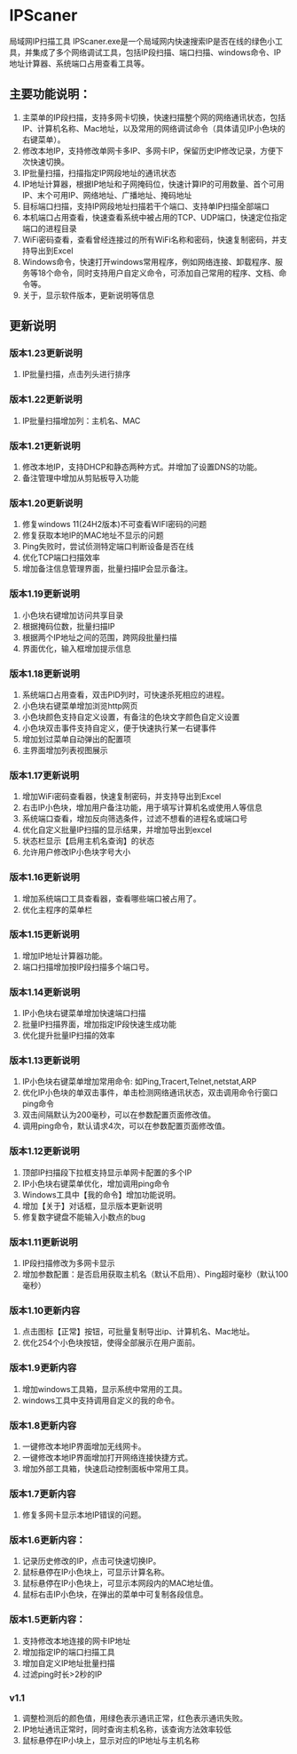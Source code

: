 # IPScaner
局域网IP扫描工具 IPScaner.exe是一个局域网内快速搜索IP是否在线的绿色小工具，并集成了多个网络调试工具，包括IP段扫描、端口扫描、windows命令、IP地址计算器、系统端口占用查看工具等。

## 主要功能说明：
1. 主菜单的IP段扫描，支持多网卡切换，快速扫描整个网的网络通讯状态，包括IP、计算机名称、Mac地址，以及常用的网络调试命令（具体请见IP小色块的右键菜单）。
2. 修改本地IP，支持修改单网卡多IP、多网卡IP，保留历史IP修改记录，方便下次快速切换。
3. IP批量扫描，扫描指定IP网段地址的通讯状态
4. IP地址计算器，根据IP地址和子网掩码位，快速计算IP的可用数量、首个可用IP、末个可用IP、网络地址、广播地址、掩码地址
5. 目标端口扫描，支持IP网段地址扫描若干个端口、支持单IP扫描全部端口
6. 本机端口占用查看，快速查看系统中被占用的TCP、UDP端口，快速定位指定端口的进程目录
7. WiFi密码查看，查看曾经连接过的所有WiFi名称和密码，快速复制密码，并支持导出到Excel
8. Windows命令，快速打开windows常用程序，例如网络连接、卸载程序、服务等18个命令，同时支持用户自定义命令，可添加自己常用的程序、文档、命令等。
9. 关于，显示软件版本，更新说明等信息

## 更新说明
### 版本1.23更新说明
1. IP批量扫描，点击列头进行排序

### 版本1.22更新说明
1. IP批量扫描增加列：主机名、MAC

### 版本1.21更新说明
1. 修改本地IP，支持DHCP和静态两种方式。并增加了设置DNS的功能。
2. 备注管理中增加从剪贴板导入功能

### 版本1.20更新说明
1. 修复windows 11(24H2版本)不可查看WIFI密码的问题
2. 修复获取本地IP的MAC地址不显示的问题
3. Ping失败时，尝试侦测特定端口判断设备是否在线
4. 优化TCP端口扫描效率
5. 增加备注信息管理界面，批量扫描IP会显示备注。

### 版本1.19更新说明
1. 小色块右键增加访问共享目录
2. 根据掩码位数，批量扫描IP
3. 根据两个IP地址之间的范围，跨网段批量扫描
4. 界面优化，输入框增加提示信息

### 版本1.18更新说明
1. 系统端口占用查看，双击PID列时，可快速杀死相应的进程。
2. 小色块右键菜单增加浏览http网页
3. 小色块颜色支持自定义设置，有备注的色块文字颜色自定义设置
4. 小色块双击事件支持自定义，便于快速执行某一右键事件
5. 增加划过菜单自动弹出的配置项
6. 主界面增加列表视图展示
   
### 版本1.17更新说明
1. 增加WiFi密码查看器，快速复制密码，并支持导出到Excel
2. 右击IP小色块，增加用户备注功能，用于填写计算机名或使用人等信息
3. 系统端口查看，增加反向筛选条件，过滤不想看的进程名或端口号
4. 优化自定义批量IP扫描的显示结果，并增加导出到excel
5. 状态栏显示【启用主机名查询】的状态
6. 允许用户修改IP小色块字号大小

### 版本1.16更新说明
1. 增加系统端口工具查看器，查看哪些端口被占用了。
2. 优化主程序的菜单栏

### 版本1.15更新说明
1. 增加IP地址计算器功能。
2. 端口扫描增加按IP段扫描多个端口号。

### 版本1.14更新说明
1. IP小色块右键菜单增加快速端口扫描
2. 批量IP扫描界面，增加指定IP段快速生成功能
3. 优化提升批量IP扫描的效率

### 版本1.13更新说明
1. IP小色块右键菜单增加常用命令: 如Ping,Tracert,Telnet,netstat,ARP
2. 优化IP小色块的单双击事件，单击检测网络通讯状态，双击调用命令行窗口ping命令
3. 双击间隔默认为200毫秒，可以在参数配置页面修改值。
4. 调用ping命令，默认请求4次，可以在参数配置页面修改值。

### 版本1.12更新说明
1. 顶部IP扫描段下拉框支持显示单网卡配置的多个IP
2. IP小色块右键菜单优化，增加调用ping命令
3. Windows工具中【我的命令】增加功能说明。
4. 增加【关于】对话框，显示版本更新说明
5. 修复数字键盘不能输入小数点的bug

### 版本1.11更新说明
1. IP段扫描修改为多网卡显示
2. 增加参数配置：是否启用获取主机名（默认不启用）、Ping超时毫秒（默认100毫秒）

### 版本1.10更新内容
1. 点击图标【正常】按钮，可批量复制导出ip、计算机名、Mac地址。
2. 优化254个小色块按钮，使得全部展示在用户面前。

### 版本1.9更新内容
1. 增加windows工具箱，显示系统中常用的工具。
2. windows工具中支持调用自定义的我的命令。

### 版本1.8更新内容
1. 一键修改本地IP界面增加无线网卡。
2. 一键修改本地IP界面增加打开网络连接快捷方式。
3. 增加外部工具箱，快速启动控制面板中常用工具。

### 版本1.7更新内容
1. 修复多网卡显示本地IP错误的问题。

### 版本1.6更新内容：
1. 记录历史修改的IP，点击可快速切换IP。
2. 鼠标悬停在IP小色块上，可显示计算名称。
3. 鼠标悬停在IP小色块上，可显示本网段内的MAC地址值。
4. 鼠标右击IP小色块，在弹出的菜单中可复制各段信息。

### 版本1.5更新内容：
1. 支持修改本地连接的网卡IP地址
2. 增加指定IP的端口扫描工具
3. 增加自定义IP地址批量扫描
4. 过滤ping时长>2秒的IP

### v1.1
1. 调整检测后的颜色值，用绿色表示通讯正常，红色表示通讯失败。
2. IP地址通讯正常时，同时查询主机名称，该查询方法效率较低
3. 鼠标悬停在IP小块上，显示对应的IP地址与主机名称

